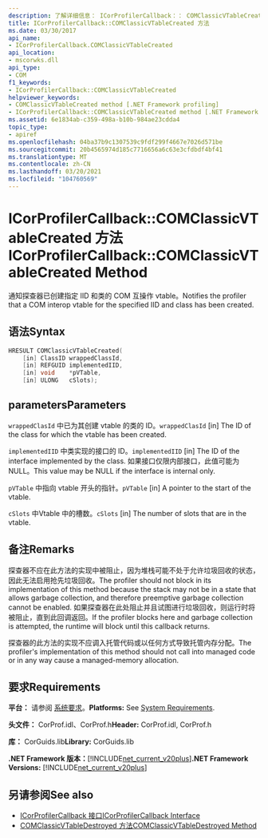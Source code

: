 ```yaml
---
description: 了解详细信息： ICorProfilerCallback：： COMClassicVTableCreated 方法
title: ICorProfilerCallback::COMClassicVTableCreated 方法
ms.date: 03/30/2017
api_name:
- ICorProfilerCallback.COMClassicVTableCreated
api_location:
- mscorwks.dll
api_type:
- COM
f1_keywords:
- ICorProfilerCallback::COMClassicVTableCreated
helpviewer_keywords:
- COMClassicVTableCreated method [.NET Framework profiling]
- ICorProfilerCallback::COMClassicVTableCreated method [.NET Framework profiling]
ms.assetid: 6e1834ab-c359-498a-b10b-984ae23cdda4
topic_type:
- apiref
ms.openlocfilehash: 04ba37b9c1307539c9fdf299f4667e7026d571be
ms.sourcegitcommit: 20b4565974d185c7716656a6c63e3cfdbdf4bf41
ms.translationtype: MT
ms.contentlocale: zh-CN
ms.lasthandoff: 03/20/2021
ms.locfileid: "104760569"
---
```

# <a name="icorprofilercallbackcomclassicvtablecreated-method"></a><span data-ttu-id="50e81-103">ICorProfilerCallback::COMClassicVTableCreated 方法</span><span class="sxs-lookup"><span data-stu-id="50e81-103">ICorProfilerCallback::COMClassicVTableCreated Method</span></span>

<span data-ttu-id="50e81-104">通知探查器已创建指定 IID 和类的 COM 互操作 vtable。</span><span class="sxs-lookup"><span data-stu-id="50e81-104">Notifies the profiler that a COM interop vtable for the specified IID and class has been created.</span></span>  
  
## <a name="syntax"></a><span data-ttu-id="50e81-105">语法</span><span class="sxs-lookup"><span data-stu-id="50e81-105">Syntax</span></span>  
  
```cpp  
HRESULT COMClassicVTableCreated(  
    [in] ClassID wrappedClassId,  
    [in] REFGUID implementedIID,  
    [in] void    *pVTable,  
    [in] ULONG   cSlots);  
```  
  
## <a name="parameters"></a><span data-ttu-id="50e81-106">parameters</span><span class="sxs-lookup"><span data-stu-id="50e81-106">Parameters</span></span>

<span data-ttu-id="50e81-107">`wrappedClasId` 中已为其创建 vtable 的类的 ID。</span><span class="sxs-lookup"><span data-stu-id="50e81-107">`wrappedClasId` [in] The ID of the class for which the vtable has been created.</span></span>

<span data-ttu-id="50e81-108">`implementedIID` 中类实现的接口的 ID。</span><span class="sxs-lookup"><span data-stu-id="50e81-108">`implementedIID` [in] The ID of the interface implemented by the class.</span></span> <span data-ttu-id="50e81-109">如果接口仅限内部接口，此值可能为 NULL。</span><span class="sxs-lookup"><span data-stu-id="50e81-109">This value may be NULL if the interface is internal only.</span></span>

<span data-ttu-id="50e81-110">`pVTable` 中指向 vtable 开头的指针。</span><span class="sxs-lookup"><span data-stu-id="50e81-110">`pVTable` [in] A pointer to the start of the vtable.</span></span>

<span data-ttu-id="50e81-111">`cSlots` 中Vtable 中的槽数。</span><span class="sxs-lookup"><span data-stu-id="50e81-111">`cSlots` [in] The number of slots that are in the vtable.</span></span>

## <a name="remarks"></a><span data-ttu-id="50e81-112">备注</span><span class="sxs-lookup"><span data-stu-id="50e81-112">Remarks</span></span>  

 <span data-ttu-id="50e81-113">探查器不应在此方法的实现中被阻止，因为堆栈可能不处于允许垃圾回收的状态，因此无法启用抢先垃圾回收。</span><span class="sxs-lookup"><span data-stu-id="50e81-113">The profiler should not block in its implementation of this method because the stack may not be in a state that allows garbage collection, and therefore preemptive garbage collection cannot be enabled.</span></span> <span data-ttu-id="50e81-114">如果探查器在此处阻止并且试图进行垃圾回收，则运行时将被阻止，直到此回调返回。</span><span class="sxs-lookup"><span data-stu-id="50e81-114">If the profiler blocks here and garbage collection is attempted, the runtime will block until this callback returns.</span></span>  
  
 <span data-ttu-id="50e81-115">探查器的此方法的实现不应调入托管代码或以任何方式导致托管内存分配。</span><span class="sxs-lookup"><span data-stu-id="50e81-115">The profiler's implementation of this method should not call into managed code or in any way cause a managed-memory allocation.</span></span>  
  
## <a name="requirements"></a><span data-ttu-id="50e81-116">要求</span><span class="sxs-lookup"><span data-stu-id="50e81-116">Requirements</span></span>  

 <span data-ttu-id="50e81-117">**平台：** 请参阅 [系统要求](../../get-started/system-requirements.md)。</span><span class="sxs-lookup"><span data-stu-id="50e81-117">**Platforms:** See [System Requirements](../../get-started/system-requirements.md).</span></span>  
  
 <span data-ttu-id="50e81-118">**头文件：** CorProf.idl、CorProf.h</span><span class="sxs-lookup"><span data-stu-id="50e81-118">**Header:** CorProf.idl, CorProf.h</span></span>  
  
 <span data-ttu-id="50e81-119">**库：** CorGuids.lib</span><span class="sxs-lookup"><span data-stu-id="50e81-119">**Library:** CorGuids.lib</span></span>  
  
 <span data-ttu-id="50e81-120">**.NET Framework 版本：**[!INCLUDE[net_current_v20plus](../../../../includes/net-current-v20plus-md.md)]</span><span class="sxs-lookup"><span data-stu-id="50e81-120">**.NET Framework Versions:** [!INCLUDE[net_current_v20plus](../../../../includes/net-current-v20plus-md.md)]</span></span>  
  
## <a name="see-also"></a><span data-ttu-id="50e81-121">另请参阅</span><span class="sxs-lookup"><span data-stu-id="50e81-121">See also</span></span>

- [<span data-ttu-id="50e81-122">ICorProfilerCallback 接口</span><span class="sxs-lookup"><span data-stu-id="50e81-122">ICorProfilerCallback Interface</span></span>](icorprofilercallback-interface.md)
- [<span data-ttu-id="50e81-123">COMClassicVTableDestroyed 方法</span><span class="sxs-lookup"><span data-stu-id="50e81-123">COMClassicVTableDestroyed Method</span></span>](icorprofilercallback-comclassicvtabledestroyed-method.md)
